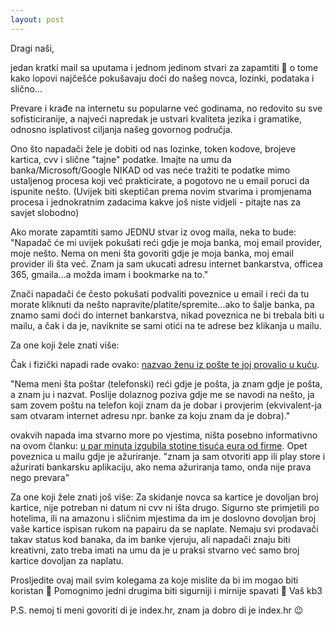 ```yaml
---
layout: post
---
```


Dragi naši,

jedan kratki mail sa uputama i jednom jedinom stvari za zapamtiti 🙂 o tome kako lopovi najčešće pokušavaju doći do našeg novca, lozinki, podataka i slično...

Prevare i krađe na internetu su popularne već godinama, no redovito su sve sofisticiranije, a najveći napredak je ustvari kvaliteta jezika i gramatike, odnosno isplativost ciljanja našeg govornog područja.

Ono što napadači žele je dobiti od nas lozinke, token kodove, brojeve kartica, cvv i slične "tajne" podatke.
Imajte na umu da banka/Microsoft/Google NIKAD od vas neće tražiti te podatke mimo ustaljenog procesa koji već prakticirate, a pogotovo ne u email poruci da ispunite nešto.
(Uvijek biti skeptičan prema novim stvarima i promjenama procesa i jednokratnim zadacima kakve još niste vidjeli - pitajte nas za savjet slobodno)

Ako morate zapamtiti samo JEDNU stvar iz ovog maila, neka to bude:
"Napadač će mi uvijek pokušati reći gdje je moja banka, moj email provider, moje nešto. Nema on meni šta govoriti gdje je moja banka, moj email provider ili šta već. Znam ja sam ukucati adresu internet bankarstva, officea 365, gmaila...a možda imam i bookmarke na to."

Znači napadači će često pokušati podvaliti poveznice u email i reći da tu morate kliknuti da nešto napravite/platite/spremite...ako to šalje banka, pa znamo sami doći do internet bankarstva, nikad poveznica ne bi trebala biti u mailu, a čak i da je, naviknite se sami otići na te adrese bez klikanja u mailu.



Za one koji žele znati više:

Čak i fizički napadi rade ovako: [nazvao ženu iz pošte te joj provalio u kuću][index-poste].

"Nema meni šta poštar (telefonski) reći gdje je pošta, ja znam gdje je pošta, a znam ju i nazvat. Poslije dolaznog poziva gdje me se navodi na nešto, ja sam zovem poštu na telefon koji znam da je dobar i provjerim (ekvivalent-ja sam otvaram internet adresu npr. banke za koju znam da je dobra)."


ovakvih napada ima stvarno more po vjestima, ništa posebno informativno na ovom članku: [u par minuta izgubila stotine tisuća eura od firme][firma].
Opet poveznica u mailu gdje je ažuriranje. "znam ja sam otvoriti app ili play store i ažurirati bankarsku aplikaciju, ako nema ažuriranja tamo, onda nije prava nego prevara"



Za one koji žele znati još više:
Za skidanje novca sa kartice je dovoljan broj kartice, nije potreban ni datum ni cvv ni išta drugo. Sigurno ste primjetili po hotelima, ili na amazonu i sličnim mjestima da im je doslovno dovoljan broj vaše kartice ispisan rukom na papairu da se naplate. Nemaju svi prodavači takav status kod banaka, da im banke vjeruju, ali napadači znaju biti kreativni, zato treba imati na umu da je u praksi stvarno već samo broj kartice dovoljan za naplatu.


Prosljedite ovaj mail svim kolegama za koje mislite da bi im mogao biti koristan 🙂
Pomognimo jedni drugima biti sigurniji i mirnije spavati 🙂
Vaš kb3



P.S. nemoj ti meni govoriti di je index.hr, znam ja dobro di je index.hr 😉


[index-poste]: https://www.index.hr/vijesti/clanak/nazvao-zenu-iz-poste-da-je-primila-paket-pa-joj-provalio-u-kucu-i-opljackao-je/2421261.aspx
[firma]: https://www.index.hr/vijesti/clanak/zagrepcanka-u-par-minuta-izgubila-stotine-tisuca-eura-od-firme/2432320.aspx